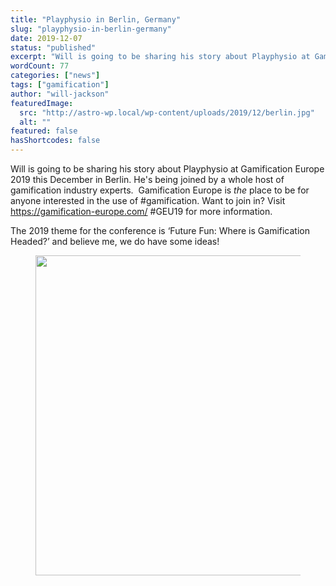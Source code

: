 ```yaml
---
title: "Playphysio in Berlin, Germany"
slug: "playphysio-in-berlin-germany"
date: 2019-12-07
status: "published"
excerpt: "Will is going to be sharing his story about Playphysio at Gamification Europe 2019 this December in Berlin. He's being joined by a whole host of gamification in..."
wordCount: 77
categories: ["news"]
tags: ["gamification"]
author: "will-jackson"
featuredImage:
  src: "http://astro-wp.local/wp-content/uploads/2019/12/berlin.jpg"
  alt: ""
featured: false
hasShortcodes: false
---
```

<p>Will is going to be sharing his story about Playphysio at Gamification Europe 2019 this December in Berlin. He's being joined by a whole host of gamification industry experts.  Gamification Europe is <em>the</em> place to be for anyone interested in the use of #gamification. Want to join in? Visit <a href="https://gamification-europe.com/">https://gamification-europe.com/</a>  #GEU19 for more information.</p>

<p>The 2019 theme for the conference is ‘Future Fun: Where is Gamification Headed?’ and believe me, we do have some ideas!</p>

<figure ><img loading="lazy" decoding="async" width="1024" height="512" src="http://astro-wp.local/wp-content/uploads/2019/12/GEU19-Will-Jackson.png" alt=""  srcset="http://astro-wp.local/wp-content/uploads/2019/12/GEU19-Will-Jackson.png 1024w, http://astro-wp.local/wp-content/uploads/2019/12/GEU19-Will-Jackson-300x150.png 300w, http://astro-wp.local/wp-content/uploads/2019/12/GEU19-Will-Jackson-768x384.png 768w" sizes="auto, (max-width: 1024px) 100vw, 1024px" /></figure>